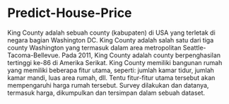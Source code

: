 # Predict-House-Price
King County adalah sebuah county (kabupaten) di USA yang terletak di negara bagian Washington DC. King County adalah salah satu dari tiga county Washington yang termasuk dalam area metropolitan Seattle-Tacoma-Bellevue. Pada 2011, King County adalah county berpenghasilan tertinggi ke-86 di Amerika Serikat. King County memiliki bangunan rumah yang memiliki beberapa fitur utama, seperti: jumlah kamar tidur, jumlah kamar mandi, luas area rumah, dll. Tentu fitur-fitur utama tersebut akan mempengaruhi harga rumah tersebut. Survey dilakukan dan datanya, termasuk harga, dikumpulkan dan tersimpan dalam sebuah dataset.
